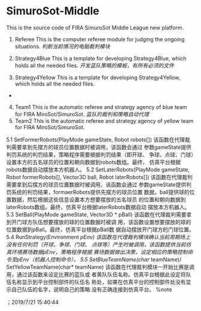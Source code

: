 # SimuroSot-Middle
This is the source code of FIRA SimuroSot Middle League new platform.

1. Referee 
This is the computer referee module for judging the ongoing situations.
*判断当前情况的电脑裁判模块*

2. Strategy4Blue 
This is a template for developing Strategy4Blue, which holds all the needed files.
*开发蓝队策略的模板，有所有必须的文件*
3. Strategy4Yellow 
This is a template for developing Strategy4Yellow, which holds all the needed files.
*
4. Team1
This is the automatic referee and strategy agency of blue team for FIRA MiroSot/SimuroSot.
*蓝队的裁判和策略自动代理*
5. Team2
This is the automatic referee and strategy agency of yellow team for FIRA MiroSot/SimuroSot.



5.1 SetFormerRobots(PlayMode gameState, Robot robots[])
该函数在代理裁判需要拿到先摆方的球员位置数据时被调用，该函数会通过
参数gameState提供判罚系统的判罚结果，策略程序需要根据判罚结果（即开球、
争球、点球、门球）设置本方的五名球员的位置和朝向数据到robots数组。最终，
仿真平台根据robots数据自动摆放本方机器人。
5.2 SetLaterRobots(PlayMode gameState, Robot formerRobots[], 
Vector3D ball, Robot laterRobots[])
该函数在代理裁判需要拿到后摆方的球员位置数据时被调用，该函数会通过
参数gameState提供判罚系统的判罚结果，formaerRobots提供先摆方的球员位置
数据，ball提供球的位置数据，然后根据这些信息设置本方想要摆放的五名球员
的位置和朝向数据到laterRobots数组。最终，仿真平台根据laterRobots数据自动
摆放本方机器人。
5.3 SetBall(PlayMode gameState, Vector3D * pBall)
该函数在代理裁判需要拿到开门球方队伍想要摆放的球的位置数据时被调
用，该函数设置想要摆放的球的位置数据到pBall。最终，仿真平台根据pBall数
据自动摆放开门球方的门球位置。
5.4 RunStrategy(Environment *pEnv)
该函数在代理裁判模块确认当前周期场上没有任何判罚（开球、争球、门球、
点球等）产生时被调用，该函数提供当前仿真环境赛场数据pEnv，策略程序根据
赛场数据做出决策，设定相应的策略控制命令至pEnv（机器人控制命令）。
5.5 SetBlueTeamName(char* teamName)/ SetYellowTeamName(char* teamName)
该函数在代理裁判模块一开始比赛是调用，通过该函数来设定比赛的蓝队或
者黄队队伍名称。仿真平台根据此设定将队伍名称显示到平台控制部件的队伍名
称处，如果在仿真平台的控制部件处没有显示自己队伍的名字，说明自己的策略
没有正确连接到仿真平台。
%note

；2019/7/21 15:40:44

